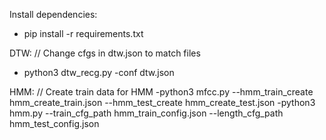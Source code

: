 Install dependencies:

- pip install -r requirements.txt


DTW:
// Change cfgs in dtw.json to match files
- python3 dtw_recg.py -conf dtw.json

HMM:
// Create train data for HMM
-python3 mfcc.py --hmm_train_create hmm_create_train.json --hmm_test_create hmm_create_test.json
-python3 hmm.py --train_cfg_path hmm_train_config.json --length_cfg_path hmm_test_config.json
